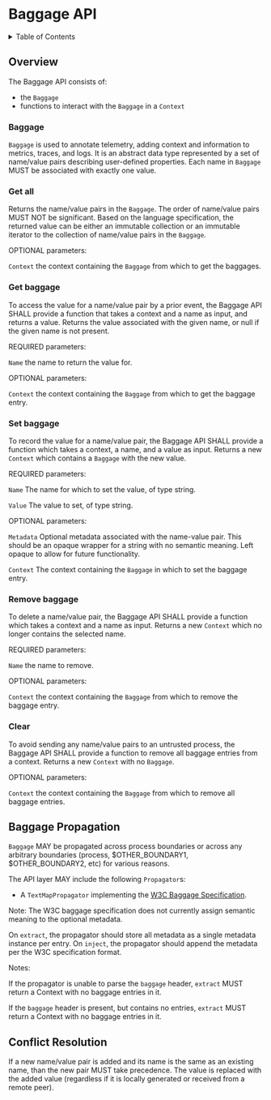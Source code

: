 # Baggage API

<details>
<summary>
Table of Contents
</summary>

- [Overview](#overview)
  - [Baggage](#baggage)
  - [Get baggages](#get-all)
  - [Get baggage](#get-baggage)
  - [Set baggage](#set-baggage)
  - [Remove baggage](#remove-baggage)
  - [Clear](#clear)
- [Baggage Propagation](#baggage-propagation)
- [Conflict Resolution](#conflict-resolution)

</details>

## Overview

The Baggage API consists of:

- the `Baggage`
- functions to interact with the `Baggage` in a `Context`

### Baggage

`Baggage` is used to annotate telemetry, adding context and information to metrics, traces, and logs.
It is an abstract data type represented by a set of name/value pairs describing user-defined properties.
Each name in `Baggage` MUST be associated with exactly one value.

### Get all

Returns the name/value pairs in the `Baggage`. The order of name/value pairs MUST NOT be
significant. Based on the language specification, the returned value can be
either an immutable collection or an immutable iterator to the collection of
name/value pairs in the `Baggage`.

OPTIONAL parameters:

`Context` the context containing the `Baggage` from which to get the baggages.

### Get baggage

To access the value for a name/value pair by a prior event, the Baggage API
SHALL provide a function that takes a context and a name as input, and returns a
value. Returns the value associated with the given name, or null
if the given name is not present.

REQUIRED parameters:

`Name` the name to return the value for.

OPTIONAL parameters:

`Context` the context containing the `Baggage` from which to get the baggage entry.

### Set baggage

To record the value for a name/value pair, the Baggage API SHALL provide a function which
takes a context, a name, and a value as input. Returns a new `Context` which
contains a `Baggage` with the new value.

REQUIRED parameters:

`Name` The name for which to set the value, of type string.

`Value` The value to set, of type string.

OPTIONAL parameters:

`Metadata` Optional metadata associated with the name-value pair. This should be an opaque wrapper
for a string with no semantic meaning. Left opaque to allow for future functionality.

`Context` The context containing the `Baggage` in which to set the baggage entry.

### Remove baggage

To delete a name/value pair, the Baggage API SHALL provide a function which takes a context
and a name as input. Returns a new `Context` which no longer contains the selected name.

REQUIRED parameters:

`Name` the name to remove.

OPTIONAL parameters:

`Context` the context containing the `Baggage` from which to remove the baggage entry.

### Clear

To avoid sending any name/value pairs to an untrusted process, the Baggage API SHALL provide
a function to remove all baggage entries from a context. Returns a new `Context`
with no `Baggage`.

OPTIONAL parameters:

`Context` the context containing the `Baggage` from which to remove all baggage entries.

## Baggage Propagation

`Baggage` MAY be propagated across process boundaries or across any arbitrary boundaries
(process, $OTHER_BOUNDARY1, $OTHER_BOUNDARY2, etc) for various reasons.

The API layer MAY include the following `Propagator`s:

* A `TextMapPropagator` implementing the [W3C Baggage Specification](https://w3c.github.io/baggage).

Note: The W3C baggage specification does not currently assign semantic meaning to the optional metadata.

On `extract`, the propagator should store all metadata as a single metadata instance per entry.
On `inject`, the propagator should append the metadata per the W3C specification format.

Notes:

If the propagator is unable to parse the `baggage` header, `extract` MUST return a Context with no baggage entries in it.

If the `baggage` header is present, but contains no entries, `extract` MUST return a Context with
no baggage entries in it.

## Conflict Resolution

If a new name/value pair is added and its name is the same as an existing name, than the new pair MUST take precedence. The value
is replaced with the added value (regardless if it is locally generated or received from a remote peer).

